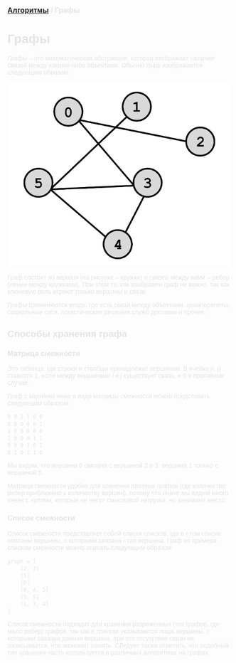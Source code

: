 <span style="color: #E5E4E4; font-family: Helvetica;">

### [Алгоритмы](algos.md) / Графы

# **Графы**

*Графы* – это математическая абстракция, которая отображает наличие связей между какими-либо объектами. Обычно граф изображается следующим образом:

<img src="graph.png" alt="Queue" width="500"/>

Граф состоит из *вершин* (на рисунке – кружки) и *связей* между ними – ребер (линии между кружками). При этом то, как изображен граф не важно, так как ключевую роль играют только вершины и связи. 

Графы применяются везде, где есть связи между объектами: авиаперелеты, социальные сети, логистические решения служб доставки и прочее.

## **Способы хранения графа**

### **Матрица смежности**

Это таблица, где строки и столбцы принадлежат вершинам. В ячейке *(i, j)* ставится 1, если между вершинами *i* и *j* существует связь, и 0 в противном случае.

Граф с картинки ниже в виде матрицы смежности можно представить следующим образом:

    0 0 1 1 0 0
    0 0 0 0 0 1
    1 0 0 0 0 0
    1 0 0 0 1 1
    0 0 0 1 0 1
    0 1 0 1 1 0

Мы видим, что вершина 0 связана с вершиной 2 и 3, вершина 1 только с вершиной 5.

Матрица смежности удобна для хранения плотных графов (где количество ребер приближено к количеству вершин), потому что иначе мы видим много ячеек с нулями, которые не несут смысловой нагрузки, но занимают место.

### **Список смежности**

Список смежности представляет собой список списков, где в *i*-том списке описаны вершины, с которыми связана *i*-тая вершина. Граф из примера списком смежности можно описать следующим образом:

    graph = [
        [2, 3]
        [5]
        [0]
        [0, 4, 5]
        [3, 5]
        [1, 3, 4]
    ]

Список смежности подходит для хранения разреженных (тех графов, где мало ребер) графов, так как в списках указываются лишь вершины, с которыми связана данная вершина, при это отсутствие связи не записывается, что экономит память. СЛедует также отметить, что подобный тип хранения часто используется в различных алгоритмах на графах.


</span>